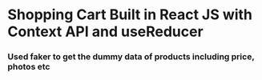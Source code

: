 # Shopping Cart Built in React JS with Context API and useReducer

### Used faker to get the dummy data of products including price, photos etc

